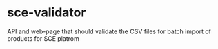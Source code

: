 # sce-validator
API and web-page that should validate the CSV files for batch import of products for SCE platrom
